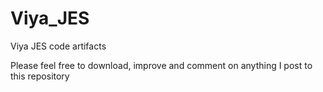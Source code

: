 # Viya_JES
Viya JES code artifacts

Please feel free to download, improve and comment on anything I post to this repository
